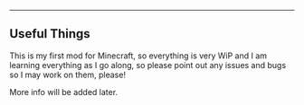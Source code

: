 -------------------------------------------
Useful Things
-------------------------------------------

This is my first mod for Minecraft, so everything is very WiP and I am learning everything as I go along, so please point out any issues and bugs so I may work on them, please!

More info will be added later.
